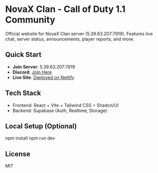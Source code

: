 
# NovaX Clan - Call of Duty 1.1 Community

Official website for NovaX Clan server (5.39.63.207:7919). Features live chat, server status, announcements, player reports, and more.

## Quick Start
- **Join Server**: 5.39.63.207:7919
- **Discord**: [Join Here](https://discord.gg/K7MFhAFy7w)
- **Live Site**: [Deployed on Netlify](your-netlify-url-here)

## Tech Stack
- Frontend: React + Vite + Tailwind CSS + Shadcn/UI
- Backend: Supabase (Auth, Realtime, Storage)

## Local Setup (Optional)
npm install
npm run dev

## License
MIT
